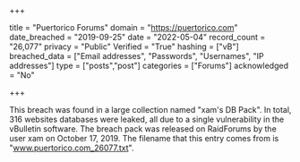 +++

title = "Puertorico Forums"
domain = "https://puertorico.com"
date_breached = "2019-09-25"
date = "2022-05-04"
record_count = "26,077"
privacy = "Public"
Verified = "True"
hashing = ["vB"]
breached_data = ["Email addresses", "Passwords", "Usernames", "IP addresses"]
type = ["posts","post"]
categories = ["Forums"]
acknowledged = "No"


+++


This breach was found in a large collection named "xam's DB Pack". In total, 316 websites databases were leaked, all due to a single vulnerability in the vBulletin software. The breach pack was released on RaidForums by the user xam on October 17, 2019. The filename that this entry comes from is "www.puertorico.com_26077.txt".

